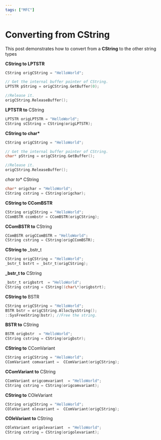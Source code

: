 ```yaml
---
tags: ["MFC"]
---
```


# Converting from CString

This post demonstrates how to convert from a **CString** to the other string types

**CString to LPTSTR**

```cpp
CString origCString = "HelloWorld";

// Get the internal buffer pointer of CString.
LPTSTR pString = origCString.GetBuffer(0);

//Release it.
origCString.ReleaseBuffer();
```

**LPTSTR to** CString 

```cpp
LPTSTR origLPTSTR = "HelloWorld";
CString sCString = CString(origLPTSTR);
```

**CString to char\***

```cpp
CString origCString = "HelloWorld";

// Get the internal buffer pointer of CString.
char* pString = origCString.GetBuffer();

//Release it.
origCString.ReleaseBuffer();
```

**char* to** CString

```cpp
char* origchar = "HelloWorld";
CString cstring = CString(origchar);
```

**CString to CComBSTR**

```cpp
CString origCString = "HelloWorld";
CComBSTR ccombstr = CComBSTR(origCString);
```

**CComBSTR to** CString

```cpp
CComBSTR origCComBSTR = "HelloWorld";
CString cstring = CString(origCComBSTR);
```

**CString to** _bstr_t

```cpp
CString origCString = "HelloWorld";
_bstr_t bstrt = _bstr_t(origCString);
```

**_bstr_t to** CString

```cpp
_bstr_t origbstrt  = "HelloWorld";
CString cstring = CString((char\*)origbstrt);
```

**CString to** BSTR

```cpp
CString origCString = "HelloWorld";
BSTR bstr = origCString.AllocSysString();
::SysFreeString(bstr); //Free the string.
```

**BSTR to** CString

```cpp
BSTR origbstr  = "HelloWorld";
CString cstring = CString(origbstr);
```

**CString to** CComVariant

```cpp
CString origCString = "HelloWorld";
CComVariant comvariant =  CComVariant(origCString);
```

**CComVariant to** CString

```cpp
CComVariant origcomvariant  = "HelloWorld";
CString cstring = CString(origcomvariant);
```

**CString to** COleVariant

```cpp
CString origCString = "HelloWorld";
COleVariant olevariant =  CComVariant(origCString);
```

**COleVariant to** CString

```cpp
COleVariant origolevariant  = "HelloWorld";
CString cstring = CString(origolevariant);
```
